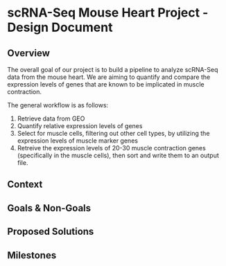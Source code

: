 # scRNA-Seq Mouse Heart Project - Design Document

## Overview
The overall goal of our project is to build a pipeline to analyze scRNA-Seq data from the mouse heart. We are aiming to quantify and compare the expression levels of genes that are known to be implicated in muscle contraction.

The general workflow is as follows:
1. Retrieve data from GEO
2. Quantify relative expression levels of genes
3. Select for muscle cells, filtering out other cell types, by utilizing the expression levels of muscle marker genes
4. Retreive the expression levels of 20-30 muscle contraction genes (specifically in the muscle cells), then sort and write them to an output file.

## Context

## Goals & Non-Goals

## Proposed Solutions

## Milestones
